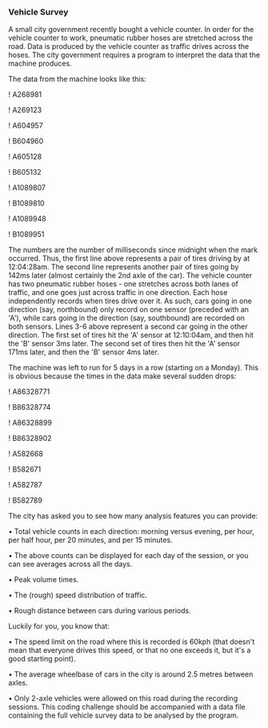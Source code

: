 ### Vehicle Survey

A small city government recently bought a vehicle counter. In order for the vehicle counter to work, pneumatic rubber hoses are stretched across the road. Data is produced by the vehicle counter as traffic drives across the hoses. The city government requires a program to interpret the data that the machine produces.

The data from the machine looks like this:

! A268981

! A269123

! A604957

! B604960

! A605128

! B605132

! A1089807

! B1089810

! A1089948

! B1089951

The numbers are the number of milliseconds since midnight when the mark occurred.
Thus, the first line above represents a pair of tires driving by at 12:04:28am. The second line represents another pair of tires going by 142ms later (almost certainly the 2nd axle of the car). The vehicle counter has two pneumatic rubber hoses - one stretches across both lanes of traffic, and one goes just across traffic in one direction. Each hose independently records when tires drive over it. As such, cars going in one direction (say, northbound) only record on one sensor (preceded with an 'A'), while cars going in the direction (say, southbound) are recorded on both sensors. Lines 3-6 above represent a second car going in the other direction. The first set of tires hit the 'A' sensor at 12:10:04am, and then hit the 'B' sensor 3ms later. The second set of tires then hit the 'A' sensor 171ms later, and then the 'B'
sensor 4ms later.

The machine was left to run for 5 days in a row (starting on a Monday). This is obvious
because the times in the data make several sudden drops:

! A86328771

! B86328774

! A86328899

! B86328902

! A582668

! B582671

! A582787

! B582789

The city has asked you to see how many analysis features you can provide:

• Total vehicle counts in each direction: morning versus evening, per hour, per half
hour, per 20 minutes, and per 15 minutes.

• The above counts can be displayed for each day of the session, or you can see
averages across all the days.

• Peak volume times.

• The (rough) speed distribution of traffic.

• Rough distance between cars during various periods.


Luckily for you, you know that:

• The speed limit on the road where this is recorded is 60kph (that doesn't mean that
everyone drives this speed, or that no one exceeds it, but it's a good starting point).

• The average wheelbase of cars in the city is around 2.5 metres between axles.

• Only 2-axle vehicles were allowed on this road during the recording sessions.
This coding challenge should be accompanied with a data file containing the full vehicle survey data to be analysed by the program.